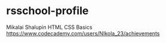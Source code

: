 # rsschool-profile

Mikalai Shalupin
HTML CSS Basics https://www.codecademy.com/users/NIkola_23/achievements
